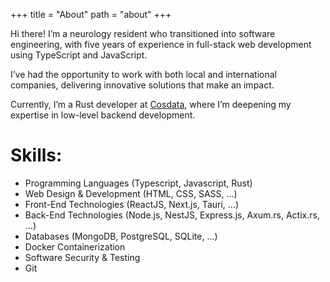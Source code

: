 +++
title = "About"
path = "about"
+++

Hi there! I’m a neurology resident who transitioned into software engineering, with five years of experience in full-stack web development using TypeScript and JavaScript.

I’ve had the opportunity to work with both local and international companies, delivering innovative solutions that make an impact.

Currently, I’m a Rust developer at [Cosdata](https://www.cosdata.io/), where I’m deepening my expertise in low-level backend development.

# Skills:

- Programming Languages (Typescript, Javascript, Rust)
- Web Design & Development (HTML, CSS, SASS, ...)
- Front-End Technologies (ReactJS, Next.js, Tauri, ...)
- Back-End Technologies (Node.js, NestJS, Express.js, Axum.rs, Actix.rs, ...)
- Databases (MongoDB, PostgreSQL, SQLite, ...)
- Docker Containerization
- Software Security & Testing
- Git
